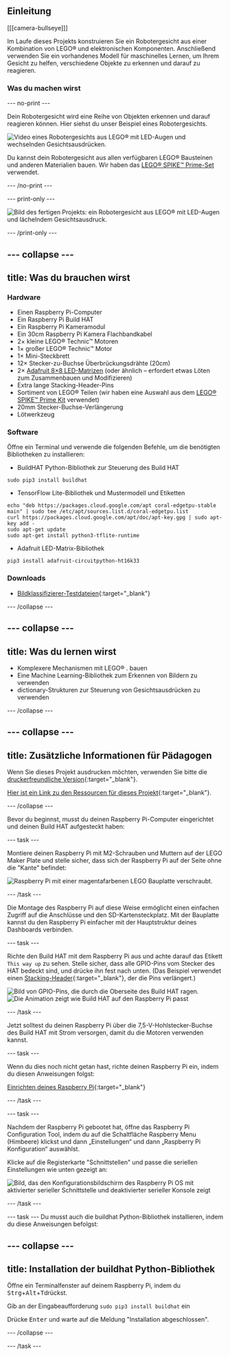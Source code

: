 ## Einleitung

[[[camera-bullseye]]]

Im Laufe dieses Projekts konstruieren Sie ein Robotergesicht aus einer Kombination von LEGO® und elektronischen Komponenten. Anschließend verwenden Sie ein vorhandenes Modell für maschinelles Lernen, um Ihrem Gesicht zu helfen, verschiedene Objekte zu erkennen und darauf zu reagieren.

### Was du machen wirst

--- no-print ---

Dein Robotergesicht wird eine Reihe von Objekten erkennen und darauf reagieren können. Hier siehst du unser Beispiel eines Robotergesichts.

![Video eines Robotergesichts aus LEGO® mit LED-Augen und wechselnden Gesichtsausdrücken.](images/robot_face.gif)

Du kannst dein Robotergesicht aus allen verfügbaren LEGO® Bausteinen und anderen Materialien bauen. Wir haben das [LEGO® SPIKE™ Prime-Set](https://education.lego.com/en-gb/product/spike-prime) verwendet.

--- /no-print ---

--- print-only ---

![Bild des fertigen Projekts: ein Robotergesicht aus LEGO® mit LED-Augen und lächelndem Gesichtsausdruck.](images/robot_face.jpg)

--- /print-only ---

--- collapse ---
---
title: Was du brauchen wirst
---
### Hardware

+ Einen Raspberry Pi-Computer
+ Ein Raspberry Pi Build HAT
+ Ein Raspberry Pi Kameramodul
+ Ein 30cm Raspberry Pi Kamera Flachbandkabel
+ 2× kleine LEGO® Technic™ Motoren
+ 1× großer LEGO® Technic™ Motor
+ 1× Mini-Steckbrett
+ 12× Stecker-zu-Buchse Überbrückungsdrähte (20cm)
+ 2× [Adafruit 8×8 LED-Matrizen](https://www.adafruit.com/product/1049) (oder ähnlich – erfordert etwas Löten zum Zusammenbauen und Modifizieren)
+ Extra lange Stacking-Header-Pins
+ Sortiment von LEGO® Teilen (wir haben eine Auswahl aus dem [LEGO® SPIKE™ Prime Kit](https://education.lego.com/en-gb/product/spike-prime) verwendet)
+ 20mm Stecker-Buchse-Verlängerung
+ Lötwerkzeug

### Software

Öffne ein Terminal und verwende die folgenden Befehle, um die benötigten Bibliotheken zu installieren:

+ BuildHAT Python-Bibliothek zur Steuerung des Build HAT

```
sudo pip3 install buildhat
```

+ TensorFlow Lite-Bibliothek und Mustermodell und Etiketten

```
echo "deb https://packages.cloud.google.com/apt coral-edgetpu-stable main" | sudo tee /etc/apt/sources.list.d/coral-edgetpu.list
curl https://packages.cloud.google.com/apt/doc/apt-key.gpg | sudo apt-key add -
sudo apt-get update
sudo apt-get install python3-tflite-runtime
```

+ Adafruit LED-Matrix-Bibliothek

```
pip3 install adafruit-circuitpython-ht16k33
```

### Downloads

+ [Bildklassifizierer-Testdateien](https://rpf.io/p/en/lego-robot-face-go){:target="_blank"}

--- /collapse ---

--- collapse ---
---
title: Was du lernen wirst
---

+ Komplexere Mechanismen mit LEGO® . bauen
+ Eine Machine Learning-Bibliothek zum Erkennen von Bildern zu verwenden
+ dictionary-Strukturen zur Steuerung von Gesichtsausdrücken zu verwenden

--- /collapse ---

--- collapse ---
---
title: Zusätzliche Informationen für Pädagogen
---

Wenn Sie dieses Projekt ausdrucken möchten, verwenden Sie bitte die [druckerfreundliche Version](https://projects.raspberrypi.org/en/projects/robot-face/print){:target="_blank"}.

[Hier ist ein Link zu den Ressourcen für dieses Projekt](https://rpf.io/p/en/lego-robot-face-go){:target="_blank"}.

--- /collapse ---

Bevor du beginnst, musst du deinen Raspberry Pi-Computer eingerichtet und deinen Build HAT aufgesteckt haben:

--- task ---

Montiere deinen Raspberry Pi mit M2-Schrauben und Muttern auf der LEGO Maker Plate und stelle sicher, dass sich der Raspberry Pi auf der Seite ohne die "Kante" befindet:

 ![Raspberry Pi mit einer magentafarbenen LEGO Bauplatte verschraubt.](images/build_11.jpg)

--- /task ---

Die Montage des Raspberry Pi auf diese Weise ermöglicht einen einfachen Zugriff auf die Anschlüsse und den SD-Kartensteckplatz. Mit der Bauplatte kannst du den Raspberry Pi einfacher mit der Hauptstruktur deines Dashboards verbinden.

--- task ---

Richte den Build HAT mit dem Raspberry Pi aus und achte darauf das Etikett `This way up` zu sehen. Stelle sicher, dass alle GPIO-Pins vom Stecker des HAT bedeckt sind, und drücke ihn fest nach unten. (Das Beispiel verwendet einen [Stacking-Header](https://www.adafruit.com/product/2223){:target="_blank"}, der die Pins verlängert.)

![Bild von GPIO-Pins, die durch die Oberseite des Build HAT ragen.](images/build_15.jpg) ![Die Animation zeigt wie Build HAT auf den Raspberry Pi passt](images/haton.gif)

--- /task ---

Jetzt solltest du deinen Raspberry Pi über die 7,5-V-Hohlstecker-Buchse des Build HAT mit Strom versorgen, damit du die Motoren verwenden kannst.

--- task ---

Wenn du dies noch nicht getan hast, richte deinen Raspberry Pi ein, indem du diesen Anweisungen folgst:

[Einrichten deines Raspberry Pi](https://projects.raspberrypi.org/en/projects/raspberry-pi-setting-up){:target="_blank"}

--- /task ---

--- task ---

Nachdem der Raspberry Pi gebootet hat, öffne das Raspberry Pi Configuration Tool, indem du auf die Schaltfläche Raspberry Menu (Himbeere) klickst und dann „Einstellungen“ und dann „Raspberry Pi Konfiguration“ auswählst.

Klicke auf die Registerkarte "Schnittstellen" und passe die seriellen Einstellungen wie unten gezeigt an:

![Bild, das den Konfigurationsbildschirm des Raspberry Pi OS mit aktivierter serieller Schnittstelle und deaktivierter serieller Konsole zeigt](images/configshot.jpg)

--- /task ---

--- task --- Du musst auch die buildhat Python-Bibliothek installieren, indem du diese Anweisungen befolgst:

--- collapse ---
---
title: Installation der buildhat Python-Bibliothek
---

Öffne ein Terminalfenster auf deinem Raspberry Pi, indem du <kbd>Strg</kbd>+<kbd>Alt</kbd>+<kbd>T</kbd>drückst.

Gib an der Eingabeaufforderung `sudo pip3 install buildhat` ein

Drücke <kbd>Enter</kbd> und warte auf die Meldung "Installation abgeschlossen".

--- /collapse ---

--- /task ---
